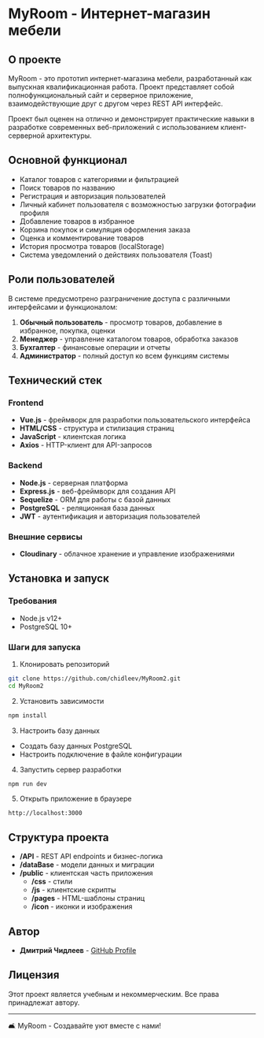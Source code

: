 # MyRoom - Интернет-магазин мебели

## О проекте

MyRoom - это прототип интернет-магазина мебели, разработанный как выпускная квалификационная работа. Проект представляет собой полнофункциональный сайт и серверное приложение, взаимодействующие друг с другом через REST API интерфейс.

Проект был оценен на отлично и демонстрирует практические навыки в разработке современных веб-приложений с использованием клиент-серверной архитектуры.

## Основной функционал

- Каталог товаров с категориями и фильтрацией
- Поиск товаров по названию
- Регистрация и авторизация пользователей
- Личный кабинет пользователя с возможностью загрузки фотографии профиля
- Добавление товаров в избранное
- Корзина покупок и симуляция оформления заказа
- Оценка и комментирование товаров
- История просмотра товаров (localStorage)
- Система уведомлений о действиях пользователя (Toast)

## Роли пользователей

В системе предусмотрено разграничение доступа с различными интерфейсами и функционалом:

1. **Обычный пользователь** - просмотр товаров, добавление в избранное, покупка, оценки
2. **Менеджер** - управление каталогом товаров, обработка заказов
3. **Бухгалтер** - финансовые операции и отчеты
4. **Администратор** - полный доступ ко всем функциям системы

## Технический стек

### Frontend
- **Vue.js** - фреймворк для разработки пользовательского интерфейса
- **HTML/CSS** - структура и стилизация страниц
- **JavaScript** - клиентская логика
- **Axios** - HTTP-клиент для API-запросов

### Backend
- **Node.js** - серверная платформа
- **Express.js** - веб-фреймворк для создания API
- **Sequelize** - ORM для работы с базой данных
- **PostgreSQL** - реляционная база данных
- **JWT** - аутентификация и авторизация пользователей

### Внешние сервисы
- **Cloudinary** - облачное хранение и управление изображениями

## Установка и запуск

### Требования
- Node.js v12+
- PostgreSQL 10+

### Шаги для запуска

1. Клонировать репозиторий
```bash
git clone https://github.com/chidleev/MyRoom2.git
cd MyRoom2
```

2. Установить зависимости
```bash
npm install
```

3. Настроить базу данных
- Создать базу данных PostgreSQL
- Настроить подключение в файле конфигурации

4. Запустить сервер разработки
```bash
npm run dev
```

5. Открыть приложение в браузере
```
http://localhost:3000
```

## Структура проекта

- **/API** - REST API endpoints и бизнес-логика
- **/dataBase** - модели данных и миграции
- **/public** - клиентская часть приложения
  - **/css** - стили
  - **/js** - клиентские скрипты
  - **/pages** - HTML-шаблоны страниц
  - **/icon** - иконки и изображения

## Автор

- **Дмитрий Чидлеев** - [GitHub Profile](https://github.com/chidleev)

## Лицензия

Этот проект является учебным и некоммерческим. Все права принадлежат автору.

---

🛋️ MyRoom - Создавайте уют вместе с нами!
